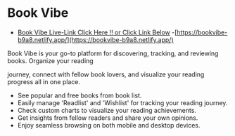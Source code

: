 # Book Vibe

- [Book Vibe Live-Link Click Here !! or Click Link Below](https://bookvibe-b9a8.netlify.app/)
-[https://bookvibe-b9a8.netlify.app/](https://bookvibe-b9a8.netlify.app/)

Book Vibe is your go-to platform for discovering, tracking, and reviewing books. Organize your reading 

journey, connect with fellow book lovers, and visualize your reading progress all in one place.


- See popular and free books from book list.
- Easily manage 'Readlist' and 'Wishlist' for tracking your reading journey.
- Check custom charts to visualize your reading achievements.
- Get insights from fellow readers and share your own opinions.
- Enjoy seamless browsing on both mobile and desktop devices.


